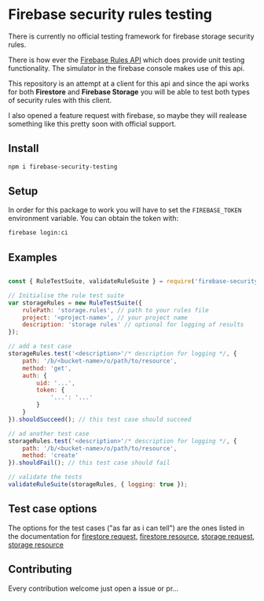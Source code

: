 # Firebase security rules testing

There is currently no official testing framework for firebase storage security rules.

There is how ever the [Firebase Rules API](https://developers.google.com/apis-explorer/?hl=en_US#search/firebaserules/firebaserules/v1/) which does provide unit testing functionality.
The simulator in the firebase console makes use of this api.

This repository is an attempt at a client for this api and since the api works for both **Firestore** and **Firebase Storage** you will be able to test both types of security rules with this client.

I also opened a feature request with firebase, so maybe they will realease something like this pretty soon with official support.

## Install
```sh
npm i firebase-security-testing
```

## Setup
In order for this package to work you will have to set the `FIREBASE_TOKEN` environment variable.
You can obtain the token with:
```sh
firebase login:ci
```

## Examples

## 
```javascript
const { RuleTestSuite, validateRuleSuite } = require('firebase-security-testing');

// Initialise the rule test suite
var storageRules = new RuleTestSuite({
	rulePath: 'storage.rules', // path to your rules file
	project: '<project-name>', // your project name
	description: 'storage rules' // optional for logging of results
});

// add a test case
storageRules.test('<description>'/* description for logging */, {
	path: '/b/<bucket-name>/o/path/to/resource',
	method: 'get',
	auth: {
		uid: '...',
		token: {
			'...': '...'
		}
	}
}).shouldSucceed(); // this test case should succeed

// ad another test case
storageRules.test('<description>'/* description for logging */, {
	path: '/b/<bucket-name>/o/path/to/resource',
	method: 'create'
}).shouldFail(); // this test case should fail

// validate the tests
validateRuleSuite(storageRules, { logging: true });

```

## Test case options

The options for the test cases ("as far as i can tell") are the ones listed in the documentation for [firestore request](https://firebase.google.com/docs/reference/rules/rules.firestore.Request), [firestore resource](https://firebase.google.com/docs/reference/rules/rules.firestore.Resource), [storage request](https://firebase.google.com/docs/reference/security/storage/#request), [storage resource](https://firebase.google.com/docs/reference/security/storage/#resource)

## Contributing
Every contribution welcome just open a issue or pr...